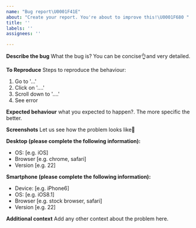 ```yaml
---
name: "Bug report\U0001F41E"
about: "Create your report. You're about to improve this!\U0001F680 "
title: ''
labels: ''
assignees: ''

---
```


**Describe the bug**
What the bug is? You can be concise👌and very detailed.

**To Reproduce**
Steps to reproduce the behaviour:
1. Go to '...'
2. Click on '....'
3. Scroll down to '....'
4. See error

**Expected behaviour**
what you expected to happen?. The more specific the better.

**Screenshots**
Let us see how the problem looks like🧐

**Desktop (please complete the following information):**
 - OS: [e.g. iOS]
 - Browser [e.g. chrome, safari]
 - Version [e.g. 22]

**Smartphone (please complete the following information):**
 - Device: [e.g. iPhone6]
 - OS: [e.g. iOS8.1]
 - Browser [e.g. stock browser, safari]
 - Version [e.g. 22]

**Additional context**
Add any other context about the problem here.
